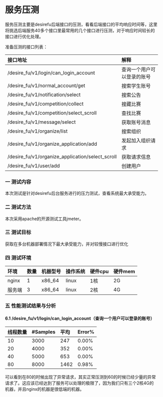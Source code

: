 # 服务压测

服务压测主要是desirefu后端接口的压测，看看后端接口的平均响应时间等，这里将挑选后端服务40多个接口里最常用的几个接口进行压测，对于响应时间较长的接口进行优化处理。

准备压测的接口列表：

| 接口地址 | 解释 |
| :--- | :--- |
| /desire\_fu/v1/login/can\_login\_account | 查询一个用户可以登录的账号 |
| /desire\_fu/v1/normal\_account/get | 搜索学生账号 |
| /desire\_fu/v1/notification/select | 搜索公告 |
| /desire\_fu/v1/competition/collect | 搜藏比赛 |
| /desire\_fu/v1/competition/select\_scroll | 查找比赛 |
| /desire\_fu/v1/message/select | 获取账号消息 |
| /desire\_fu/v1/organize/list | 搜索组织 |
| /desire\_fu/v1/organize\_application/add | 发起加入组织请求 |
| /desire\_fu/v1/organize\_application/select\_scroll | 获取请求信息 |
| /desire\_fu/v1/user/add | 创建用户 |

### 一  测试内容

本次测试是针对desirefu后台服务进行的压力测试，查看系统最大承受能力。

### 二  测试方法

本次采用apache的开源测试工具jmeter。

### 三  测试目标

获取在多台机器部署情况下最大承受能力，并对较慢接口进行优化

### 四  测试环境

| **环境** | 数量 | **机器型号** | **操作系统** | **硬件cpu** | **硬件mem** |
| :--- | :--- | :--- | :--- | :--- | :--- |
| nginx | 1 | x86\_64 | linux | 1核 | 2G |
| 服务端 | 3 | x86\_64 | linux | 2核 | 4G |

### 五  性能测试结果与分析

#### 6.1 /desire\_fu/v1/login/can\_login\_account（查询一个用户可以登录的账号）

| **线程数量** | **\#Samples** | 平均 | **Error%** |
| :--- | :--- | :--- | :--- |
| 10 | 3000 | 247 | 0.00% |
| 20 | 4000 | 352 | 0.00% |
| 40 | 5000 | 653 | 0.00% |
| 80 | 8000 | 1462 | 0.98% |

可以看到在80的时候出现了异常请求，其实正常压测到60的时候已经少量的异常请求了。这应该已经达到了服务可以处理的极限了，因为我们只有三个2核4G的机器，并且nginx的机器是很低端的机器。













